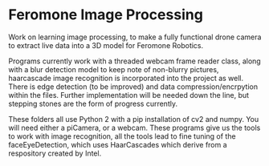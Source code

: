<h1> Feromone Image Processing </h1>

Work on learning image processing, to make a fully functional drone camera to extract live data into a 3D model for Feromone Robotics.

Programs currently work with a threaded webcam frame reader class, along with a blur detection model to keep note of non-blurry pictures, haarcascade image recognition is incorporated into the project as well. There is edge detection (to be improved) and data compression/encrpytion within the files. Further implementation will be needed down the line, but stepping stones are the form of progress currently.

These folders all use Python 2 with a pip installation of cv2 and numpy. You will need either a piCamera, or a webcam. These programs give us the tools to work with image recognition, all the tools lead to fine tuning of the faceEyeDetection, which uses HaarCascades which derive from a respository created by Intel.



